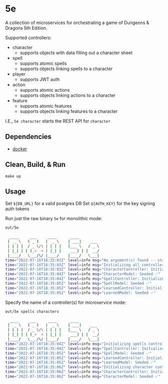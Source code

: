 # 5e

A collection of microservices for orchestrating 
a game of Dungeons & Dragons 5th Edition.

Supported controllers:

- character
  - supports objects with data filling out a character sheet
- spell
  - supports atomic spells
  - supports objects linking spells to a character
- player
  - supports JWT auth
- action
  - supports atomic actions
  - supports objects linking actions to a character
- feature
  - supports atomic features
  - supports objects linking features to a character

I.E., `5e character` starts the REST API for `character`

## Dependencies

- [docker][]

## Clean, Build, & Run

```
make up
```

## Usage

Set `${DB_URL}` for a valid postgres DB
Set `${AUTH_KEY}` for the key signing auth tokens

Run just the raw binary `5e` for monolithic mode:

```bash
out/5e

  ____     ___     ____      ____
 |  _ \   ( _ )   |  _ \    | ___|    ___
 | | | |  / _ \/\ | | | |   |___ \   / _ \
 | |_| | | (_>  < | |_| |    ___) | |  __/
 |____/   \___/\/ |____/    |____/   \___|
time="2022-07-16T18:35:03Z" level=info msg="No argument(s) found -- starting up in monolithic mode"
time="2022-07-16T18:35:03Z" level=info msg="Initializing all controllers..."
time="2022-07-16T18:35:03Z" level=info msg="CharacterController: Initialized ✅" 
time="2022-07-16T18:35:04Z" level=info msg="CharacterModel: Seeded ✅"
time="2022-07-16T18:35:04Z" level=info msg="SpellController: Initialized ✅"
time="2022-07-16T18:35:05Z" level=info msg="SpellModel: Seeded ✅"
time="2022-07-16T18:35:05Z" level=info msg="LearnedController: Initialized ✅"
time="2022-07-16T18:35:05Z" level=info msg="LearnedModel: Seeded ✅"
```

Specify the name of a controller(s) for microservice mode:

```bash
out/5e spells characters

  ____     ___     ____      ____
 |  _ \   ( _ )   |  _ \    | ___|    ___
 | | | |  / _ \/\ | | | |   |___ \   / _ \
 | |_| | | (_>  < | |_| |    ___) | |  __/
 |____/   \___/\/ |____/    |____/   \___|
time="2022-07-16T18:35:04Z" level=info msg="Initializing spells controller..."
time="2022-07-16T18:35:04Z" level=info msg="SpellController: Initialized ✅"
time="2022-07-16T18:35:05Z" level=info msg="SpellModel: Seeded ✅"
time="2022-07-16T18:35:05Z" level=info msg="LearnedController: Initialized ✅"
time="2022-07-16T18:35:05Z" level=info msg="LearnedModel: Seeded ✅"
time="2022-07-16T18:35:06Z" level=info msg="Initializing character controller..." 
time="2022-07-16T18:35:06Z" level=info msg="CharacterController: Initialized ✅" 
time="2022-07-16T18:35:06Z" level=info msg="CharacterModel: Seeded ✅"
```

[docker]: https://www.docker.com/products/docker-desktop/
